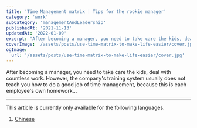 ```yaml
---
title: 'Time Management matrix | Tips for the rookie manager'
category: 'work'
subCategory: 'managementAndLeadership'
publishedAt: '2021-11-13'
updatedAt: '2022-01-09'
excerpt: "After becoming a manager, you need to take care the kids, deal with countless work. However, the company's training system usually does not teach you how to do a good job of time management, because this is each employee's own homework..."
coverImage: '/assets/posts/use-time-matrix-to-make-life-easier/cover.jpg'
ogImage:
  url: '/assets/posts/use-time-matrix-to-make-life-easier/cover.jpg'
---
```


After becoming a manager, you need to take care the kids, deal with countless work. However, the company's training system usually does not teach you how to do a good job of time management, because this is each employee's own homework...

---

This article is currently only available for the following languages.

1. [Chinese](/posts/use-time-matrix-to-make-life-easier)
